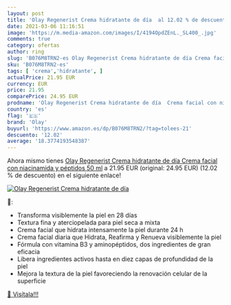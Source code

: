 ```yaml
---
layout: post
title: 'Olay Regenerist Crema hidratante de día  al 12.02 % de descuento'
date: 2021-03-06 11:16:51
image: 'https://m.media-amazon.com/images/I/4194OpdZEnL._SL400_.jpg'
comments: true
category: ofertas
author: ring
slug: 'B076M8TRN2-es Olay Regenerist Crema hidratante de día Crema facial con...'
sku: 'B076M8TRN2-es'
tags: [ 'crema','hidratante', ]
actualPrice: 21.95 EUR
currency: EUR
price: 21.95
comparePrice: 24.95 EUR
prodname: 'Olay Regenerist Crema hidratante de día  Crema facial con niacinamida y péptidos  50 ml'
country: 'es'
flag: '🇪🇸'
brand: 'Olay'
buyurl: 'https://www.amazon.es/dp/B076M8TRN2/?tag=tolees-21'
descuento: '12.02'
average: '18.3774193548387'
---
```


Ahora mismo tienes [Olay Regenerist Crema hidratante de día  Crema facial con niacinamida y péptidos  50 ml](https://www.amazon.es/dp/B076M8TRN2/?tag=tolees-21) a 21.95 EUR (original: 24.95 EUR) (12.02 %  de descuento) en el siguiente enlace!

[![Olay Regenerist Crema hidratante de día ](https://m.media-amazon.com/images/I/4194OpdZEnL._SL400_.jpg)](https://www.amazon.es/dp/B076M8TRN2/?tag=tolees-21)

🔎:

- Transforma visiblemente la piel en 28 días
- Textura fina y aterciopelada para piel seca a mixta
- Crema facial que hidrata intensamente la piel durante 24 h
- Crema facial diaria que Hidrata, Reafirma y Renueva visiblemente la piel
- Fórmula con vitamina B3 y aminopéptidos, dos ingredientes de gran eficacia
- Libera ingredientes activos hasta en diez capas de profundidad de la piel
- Mejora la textura de la piel favoreciendo la renovación celular de la superficie

[🛒 Visítala!!!](https://www.amazon.es/dp/B076M8TRN2/?tag=tolees-21)

